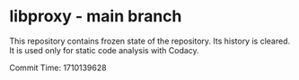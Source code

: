 # libproxy - main branch

This repository contains frozen state of the repository.
Its history is cleared. It is used only for static code
analysis with Codacy.

Commit Time: 1710139628